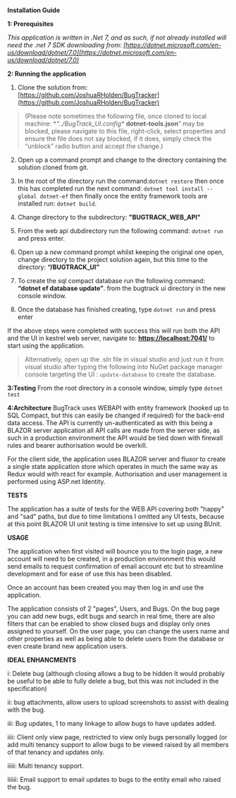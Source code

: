 
**Installation Guide**

**1: Prerequisites** 

*This application is written in .Net 7, and as such, if not already installed will need the .net 7 SDK downloading from: [https://dotnet.microsoft.com/en-us/download/dotnet/7.0](https://dotnet.microsoft.com/en-us/download/dotnet/7.0)*

**2: Running the application**

 1. Clone the solution from: [https://github.com/JoshuaRHolden/BugTracker](https://github.com/JoshuaRHolden/BugTracker)  

> (Please note sometimes the following file, once cloned to local
> machine: **“../BugTrack_UI\.config\**  **dotnet-tools.json**” may be
> blocked, please navigate to this file, right-click, select properties
> and ensure the file does not say blocked, if it does, simply check the
> “unblock” radio button and accept the change.)

 2. Open up a command prompt and change to the directory containing the solution cloned from git.

 3. In the root of the directory run the command:`dotnet restore`  then once this has completed run the next command: `dotnet tool install --global dotnet-ef` then finally once the entity framework tools are installed run:  `dotnet build`.

 4. Change directory to the subdirectory: **"BUGTRACK_WEB_API"**
 
 5. From the web api dubdirectory run the following command: `dotnet run` and press enter.

 6.   Open up a _new_ command prompt whilst keeping the original one open, change directory to the project solution again, but this time to the directory: **“/BUGTRACK_UI”**
 
 7. To create the sql compact database run the following command: **“dotnet ef database update”**. from the bugtrack ui directory in the new console window.
 
 8. Once the database has finished creating, type `dotnet run` and press enter
 
If the above steps were completed with success this will run both the API and the UI in kestrel web server, navigate to: **[https://localhost:7041/](https://localhost:7041/)** to start using the application.

> Alternatively, open up the .sln file in visual studio and just run it from visual studio after typing the following into NuGet package manager console targeting the UI : `update-database` to create the database.

**3:Testing**
From the root directory in a console window, simply type `dotnet test`

**4:Architecture** 
BugTrack uses WEBAPI with entity framework (hooked up to SQL Compact, but this can easily be changed if required) for the back-end data access.
The API is currently un-authenticated as with this being a BLAZOR server application all API calls are made from the server side, as such in a production environment the API would be tied down with firewall rules and bearer authorisation would be overkill.

For the client side, the application uses BLAZOR server and fluxor to create a single state application store which operates in much the same way as Redux would with react for example.
Authorisation and user management is performed using ASP.net Identity.

**TESTS**

The application has a suite of tests for the WEB API covering both "happy" and "sad" paths, but due to time limitations I omitted any UI tests, because at this point BLAZOR UI unit testing is time intensive to set up using BUnit.

**USAGE**

The application when first visited will bounce you to the login page, a new account will need to be created, in a production environment this would send emails to request confirmation of email account etc but to streamline development and for ease of use this has been disabled.

Once an account has been created you may then log in and use the application.

The application consists of 2 "pages", Users, and Bugs.
On the bug page you can add new bugs, edit bugs and search in real time, there are also filters that can be enabled to show closed bugs and display only ones assigned to yourself.
On the user page, you can change the users name and other properties as well as being able to delete users from the database or even create brand new application users.


**IDEAL ENHANCMENTS**  
  
i: Delete bug (although closing allows a bug to be hidden It would probably be useful to be able to fully delete a bug, but this was not included in the specification) 

ii: bug attachments, allow users to upload screenshots to assist with dealing with the bug.

iii:  Bug updates, 1 to many linkage to allow bugs to have updates added.

iiii: Client only view page, restricted to view only bugs personally logged (or add multi tenancy support to allow bugs to be viewed raised by all members of that tenancy and updates only.  

iiiii: Multi tenancy support.

Iiiiii: Email support to email updates to bugs to the entity email who raised the bug.
